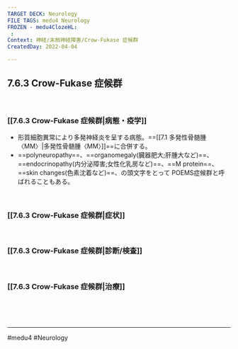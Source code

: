 ```yaml
---
TARGET DECK: Neurology
FILE TAGS: medu4 Neurology
FROZEN - medu4ClozeHL:
 : 
Context: 神経/末梢神経障害/Crow-Fukase 症候群
CreatedDay: 2022-04-04

---
```


## 7.6.3 Crow-Fukase 症候群

<br>

### [[7.6.3 Crow-Fukase 症候群|病態・疫学]]
* 形質細胞異常により多発神経炎を呈する病態。==[[7.1 多発性骨髄腫〈MM〉|多発性骨髄腫〈MM〉]]==に合併する。 
* ==polyneuropathy==、==organomegaly(臓器肥大;肝腫大など)==、==endocrinopathy(内分泌障害;女性化乳房など)==、==M protein==、==skin changes(色素沈着など)==、の頭文字をとって POEMS症候群と呼ばれることもある。
<!--ID: 1649070300558-->


<br>

### [[7.6.3 Crow-Fukase 症候群|症状]]


<br>

### [[7.6.3 Crow-Fukase 症候群|診断/検査]]


<br>

### [[7.6.3 Crow-Fukase 症候群|治療]]


<br><br><br>

---
#medu4 #Neurology 